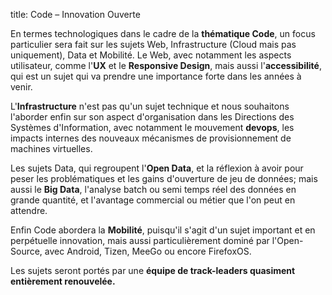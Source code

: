 title: Code – Innovation Ouverte

En termes technologiques dans le cadre de la **thématique Code**, un focus particulier sera fait sur les sujets Web, Infrastructure (Cloud mais pas uniquement), Data et Mobilité. Le Web, avec notamment les aspects utilisateur, comme l'<b>UX</b> et le **Responsive Design**, mais aussi l'<b>accessibilité</b>, qui est un sujet qui va prendre une importance forte dans les années à venir.

L'<b>Infrastructure</b> n'est pas qu'un sujet technique et nous souhaitons l'aborder enfin sur son aspect d'organisation dans les Directions des Systèmes d'Information, avec notamment le mouvement **devops**, les impacts internes des nouveaux mécanismes de provisionnement de machines virtuelles.

Les sujets Data, qui regroupent l'<b>Open Data</b>, et la réflexion à avoir pour peser les problématiques et les gains d'ouverture de jeu de données; mais aussi le **Big Data**, l'analyse batch ou semi temps réel des données en grande quantité, et l'avantage commercial ou métier que l'on peut en attendre.

Enfin Code abordera la **Mobilité**, puisqu'il s'agit d'un sujet important et en perpétuelle innovation, mais aussi particulièrement dominé par l'Open-Source, avec Android, Tizen, MeeGo ou encore FirefoxOS.

Les sujets seront portés par une **équipe de track-leaders quasiment entièrement renouvelée.**
